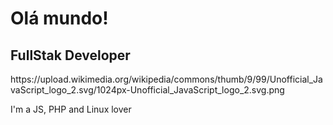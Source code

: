
<h1>Olá mundo!</h1>
<h2>FullStak Developer</h2>
https://upload.wikimedia.org/wikipedia/commons/thumb/9/99/Unofficial_JavaScript_logo_2.svg/1024px-Unofficial_JavaScript_logo_2.svg.png
<p>I'm a JS, PHP and Linux lover</p>
